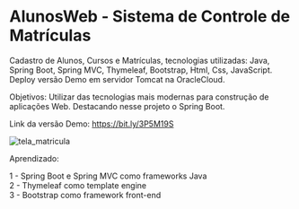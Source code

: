 # AlunosWeb - Sistema de Controle de Matrículas 

Cadastro de Alunos, Cursos e Matrículas, tecnologias utilizadas: Java, Spring Boot, Spring MVC, Thymeleaf, Bootstrap, Html, Css, JavaScript.
Deploy versão Demo em servidor Tomcat na OracleCloud.

Objetivos: Utilizar das tecnologias mais modernas para construção de aplicações Web. Destacando nesse projeto o Spring Boot.

Link da versão Demo: https://bit.ly/3P5M19S

![tela_matricula](https://user-images.githubusercontent.com/95452249/196016450-08ba7562-bf46-418d-8192-61132ab00faa.png)

Aprendizado:

1 - Spring Boot e Spring MVC como frameworks Java  
2 - Thymeleaf como template engine  
3 - Bootstrap como framework front-end
